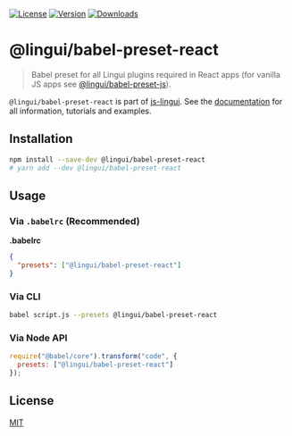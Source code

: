 [![License][Badge-License]][License]
[![Version][Badge-Version]][Package]
[![Downloads][Badge-Downloads]][Package]

# @lingui/babel-preset-react

> Babel preset for all Lingui plugins required in React apps (for vanilla JS apps see [@lingui/babel-preset-js](https://www.npmjs.com/package/@lingui/babel-preset-js)).

`@lingui/babel-preset-react` is part of [js-lingui][jsLingui]. See the [documentation][Documentation] for all information, tutorials and examples.

## Installation

```sh
npm install --save-dev @lingui/babel-preset-react
# yarn add --dev @lingui/babel-preset-react
```

## Usage

### Via `.babelrc` (Recommended)

**.babelrc**

```json
{
  "presets": ["@lingui/babel-preset-react"]
}
```

### Via CLI

```bash
babel script.js --presets @lingui/babel-preset-react
```

### Via Node API

```js
require("@babel/core").transform("code", {
  presets: ["@lingui/babel-preset-react"]
});
```

## License

[MIT][License]

[License]: https://github.com/lingui/js-lingui/blob/master/LICENSE
[jsLingui]: https://github.com/lingui/js-lingui
[Documentation]: https://lingui.github.io/js-lingui/
[Package]: https://www.npmjs.com/package/@lingui/babel-preset-react
[Badge-Downloads]: https://img.shields.io/npm/dw/@lingui/babel-preset-react.svg
[Badge-Version]: https://img.shields.io/npm/v/@lingui/babel-preset-react.svg 
[Badge-License]: https://img.shields.io/npm/l/@lingui/babel-preset-react.svg
